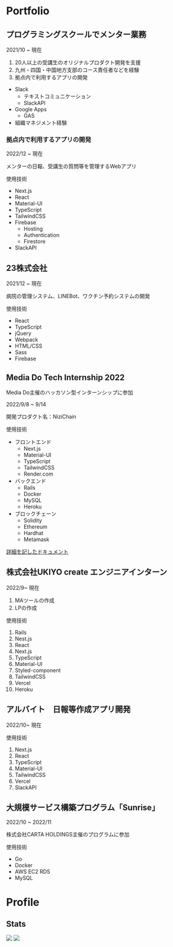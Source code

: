 # Portfolio
## プログラミングスクールでメンター業務
2021/10 ~ 現在

1. 20人以上の受講生のオリジナルプロダクト開発を支援
2. 九州・四国・中国地方支部のコース責任者などを経験
3. 拠点内で利用するアプリの開発

- Slack
  - テキストコミュニケーション
  - SlackAPI
- Google Apps
  - GAS
- 組織マネジメント経験

### 拠点内で利用するアプリの開発
2022/12 ~ 現在

メンターの日報、受講生の質問等を管理するWebアプリ

使用技術
- Next.js
- React
- Material-UI
- TypeScript
- TailwindCSS
- Firebase
  - Hosting
  - Authentication
  - Firestore
- SlackAPI

## 23株式会社
2021/12 ~ 現在

病院の管理システム、LINEBot、ワクチン予約システムの開発

使用技術
- React
- TypeScript
- jQuery
- Webpack
- HTML/CSS
- Sass
- Firebase

## Media Do Tech Internship 2022
Media Do主催のハッカソン型インターンシップに参加

2022/9/8 ~ 9/14

開発プロダクト名：NiziChain

使用技術
- フロントエンド
  - Next.js
  - Material-UI
  - TypeScript
  - TailwindCSS
  - Render.com
- バックエンド
  - Rails
  - Docker
  - MySQL
  - Heroku
- ブロックチェーン
  - Solidity
  - Ethereum
  - Hardhat
  - Metamask


[詳細を記したドキュメント](https://docs.google.com/document/d/1q-j-IU6PqBysoziZjvimmDOneVOvzxKq58JakaXv2ZE/edit?usp=sharing)


## 株式会社UKIYO create エンジニアインターン
2022/9~ 現在

1. MAツールの作成
2. LPの作成

使用技術
1. Rails
2. Nest.js
3. React
4. Next.js
5. TypeScript
6. Material-UI
7. Styled-component
8. TailwindCSS
10. Vercel
11. Heroku

## アルバイト　日報等作成アプリ開発
2022/10~ 現在

使用技術
1. Next.js
2. React
3. TypeScript
4. Material-UI
5. TailwindCSS
6. Vercel
7. SlackAPI

## 大規模サービス構築プログラム「Sunrise」
2022/10 ~ 2022/11

株式会社CARTA HOLDINGS主催のプログラムに参加

使用技術
- Go
- Docker
- AWS EC2 RDS
- MySQL

# Profile
## Stats
<img src="https://github-readme-stats.vercel.app/api?username=YuukiHayashi0510&show_icons=true" />
<img src="https://github-readme-stats.vercel.app/api/top-langs/?username=YuukiHayashi0510&layout=compact" />
